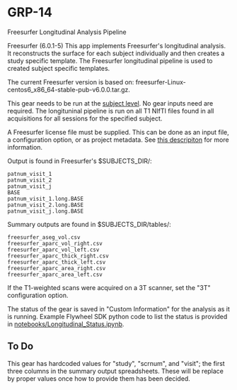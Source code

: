 # GRP-14
Freesurfer Longitudinal Analysis Pipeline

Freesurfer (6.0.1-5) This app implements Freesurfer's longitudinal
analysis. It reconstructs the surface for each subject individually
and then creates a study specific template. The Freesurfer longitudinal
pipeline is used to created subject specific templates. 

The current Freesurfer version is based on: freesurfer-Linux-centos6_x86_64-stable-pub-v6.0.0.tar.gz.

This gear needs to be run at the [subject level](https://docs.flywheel.io/hc/en-us/articles/360038261213-Run-an-analysis-gear-on-a-subject).
No gear inputs need are required.
The longituninal pipeline is run on all T1 NIfTI files found in all 
acquisitions for all sessions for the specified subject.

A Freesurfer license file must be supplied. This can be done as an input
file, a configuration option, or as project metadata.  See [this descripiton](https://docs.flywheel.io/hc/en-us/articles/360013235453-How-to-include-a-Freesurfer-license-file-in-order-to-run-the-fMRIPrep-gear-) for more information.

Output is found in Freesurfer's $SUBJECTS_DIR/:
```
patnum_visit_1
patnum_visit_2
patnum_visit_j
BASE
patnum_visit_1.long.BASE
patnum_visit_2.long.BASE
patnum_visit_j.long.BASE
```

Summary outputs are found in $SUBJECTS_DIR/tables/:
```
freesurfer_aseg_vol.csv
freesurfer_aparc_vol_right.csv
freesurfer_aparc_vol_left.csv
freesurfer_aparc_thick_right.csv
freesurfer_aparc_thick_left.csv
freesurfer_aparc_area_right.csv
freesurfer_aparc_area_left.csv
```

If the T1-weighted scans were acquired on a 3T scanner, set the "3T" 
configuration option.

The status of the gear is saved in "Custom Information" for the analysis
as it is running. Example Flywheel SDK python code to list the status is 
provided in
[notebooks/Longitudinal_Status.ipynb](https://github.com/flywheel-apps/GRP-14/blob/dev/notebooks/Longitudinal_Status.ipynb).

## To Do
This gear has hardcoded values for "study", "scrnum", and "visit"; the
first three columns in the summary output spreadsheets.  These will be
replace by proper values once how to provide them has been decided.

